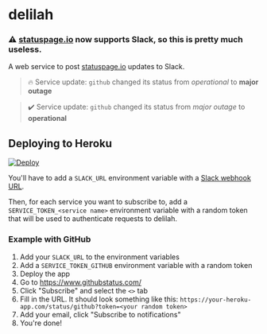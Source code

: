 # delilah

### :warning: [statuspage.io](https://www.statuspage.io/) now supports Slack, so this is pretty much useless.

A web service to post [statuspage.io](https://www.statuspage.io/) updates to Slack.

> :fire: Service update: `github` changed its status from *operational* to **major outage**

> :heavy_check_mark: Service update: `github` changed its status from *major outage* to **operational**

## Deploying to Heroku

[![Deploy](https://www.herokucdn.com/deploy/button.svg)](https://heroku.com/deploy)

You'll have to add a `SLACK_URL` environment variable with a [Slack webhook URL](https://api.slack.com/messaging/webhooks).

Then, for each service you want to subscribe to, add a `SERVICE_TOKEN_<service name>` environment variable with a random token that will be used to authenticate requests to delilah.

### Example with GitHub

1. Add your `SLACK_URL` to the environment variables
2. Add a `SERVICE_TOKEN_GITHUB` environment variable with a random token
3. Deploy the app
4. Go to https://www.githubstatus.com/
5. Click "Subscribe" and select the `<>` tab
6. Fill in the URL. It should look something like this: `https://your-heroku-app.com/status/github?token=<your random token>`
7. Add your email, click "Subscribe to notifications"
8. You're done!
